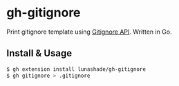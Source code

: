 # gh-gitignore

Print gitignore template using [Gitignore API](https://docs.github.com/ja/rest/gitignore).
Written in Go.

## Install & Usage

```bash
$ gh extension install lunashade/gh-gitignore
$ gh gitignore > .gitignore
```
